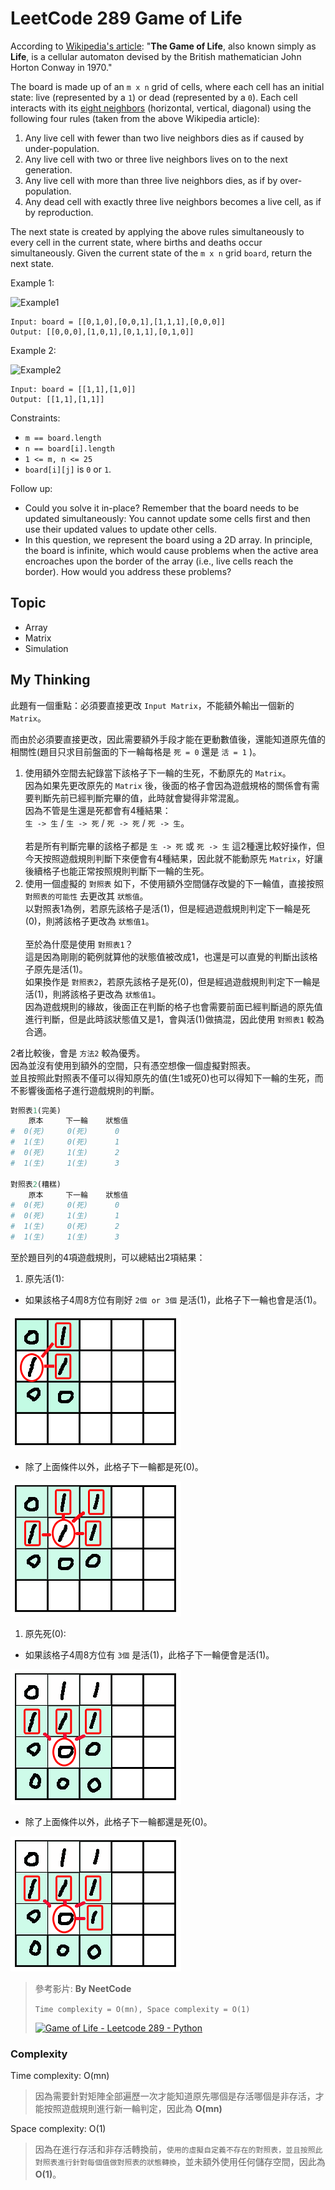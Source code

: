 # LeetCode 289 Game of Life
According to [Wikipedia's article](https://en.wikipedia.org/wiki/Conway%27s_Game_of_Life): "**The Game of Life**, also known simply as **Life**, is a cellular automaton devised by the British mathematician John Horton Conway in 1970."

The board is made up of an `m x n` grid of cells, where each cell has an initial state: live (represented by a `1`) or dead (represented by a `0`). Each cell interacts with its [eight neighbors](https://en.wikipedia.org/wiki/Moore_neighborhood) (horizontal, vertical, diagonal) using the following four rules (taken from the above Wikipedia article):

1. Any live cell with fewer than two live neighbors dies as if caused by under-population.
2. Any live cell with two or three live neighbors lives on to the next generation.
3. Any live cell with more than three live neighbors dies, as if by over-population.
4. Any dead cell with exactly three live neighbors becomes a live cell, as if by reproduction.

The next state is created by applying the above rules simultaneously to every cell in the current state, where births and deaths occur simultaneously. Given the current state of the `m x n` grid `board`, return the next state.

Example 1:

![Example1](https://assets.leetcode.com/uploads/2020/12/26/grid1.jpg)

```
Input: board = [[0,1,0],[0,0,1],[1,1,1],[0,0,0]]
Output: [[0,0,0],[1,0,1],[0,1,1],[0,1,0]]
```

Example 2:

![Example2](https://assets.leetcode.com/uploads/2020/12/26/grid2.jpg)

```
Input: board = [[1,1],[1,0]]
Output: [[1,1],[1,1]]
```

Constraints:

- `m == board.length`
- `n == board[i].length`
- `1 <= m, n <= 25`
- `board[i][j]` is `0` or `1`.

Follow up:

- Could you solve it in-place? Remember that the board needs to be updated simultaneously: You cannot update some cells first and then use their updated values to update other cells.
- In this question, we represent the board using a 2D array. In principle, the board is infinite, which would cause problems when the active area encroaches upon the border of the array (i.e., live cells reach the border). How would you address these problems?

## Topic
- Array
- Matrix
- Simulation

## My Thinking
此題有一個重點：必須要直接更改 `Input Matrix`，不能額外輸出一個新的 `Matrix`。

而由於必須要直接更改，因此需要額外手段才能在更動數值後，還能知道原先值的相關性(題目只求目前盤面的下一輪每格是 `死 = 0` 還是 `活 = 1` )。

1. 使用額外空間去紀錄當下該格子下一輪的生死，不動原先的 `Matrix`。<br>因為如果先更改原先的 `Matrix` 後，後面的格子會因為遊戲規格的關係會有需要判斷先前已經判斷完畢的值，此時就會變得非常混亂。<br>因為不管是生還是死都會有4種結果：<br>`生 -> 生` / `生 -> 死` / `死 -> 死` / `死 -> 生`。<br><br>若是所有判斷完畢的該格子都是 `生 -> 死` 或 `死 -> 生` 這2種還比較好操作，但今天按照遊戲規則判斷下來便會有4種結果，因此就不能動原先 `Matrix`，好讓後續格子也能正常按照規則判斷下一輪的生死。
2. 使用一個虛擬的 `對照表` 如下，不使用額外空間儲存改變的下一輪值，直接按照 `對照表的可能性` 去更改其 `狀態值`。<br>以對照表1為例，若原先該格子是活(1)，但是經過遊戲規則判定下一輪是死(0)，則將該格子更改為 `狀態值1`。<br><br>至於為什麼是使用 `對照表1`？<br>這是因為剛剛的範例就算他的狀態值被改成1，也還是可以直覺的判斷出該格子原先是活(1)。<br>如果換作是 `對照表2`，若原先該格子是死(0)，但是經過遊戲規則判定下一輪是活(1)，則將該格子更改為 `狀態值1`。<br>因為遊戲規則的緣故，後面正在判斷的格子也會需要前面已經判斷過的原先值進行判斷，但是此時該狀態值又是1，會與活(1)做搞混，因此使用 `對照表1` 較為合適。

2者比較後，會是 `方法2` 較為優秀。<br>因為並沒有使用到額外的空間，只有憑空想像一個虛擬對照表。<br>並且按照此對照表不僅可以得知原先的值(生1或死0)也可以得知下一輪的生死，而不影響後面格子進行遊戲規則的判斷。

```python
對照表1(完美)
    原本     下一輪    狀態值
#  0(死)     0(死)      0
#  1(生)     0(死)      1
#  0(死)     1(生)      2
#  1(生)     1(生)      3

對照表2(糟糕)
    原本     下一輪    狀態值
#  0(死)     0(死)      0
#  0(死)     1(生)      1
#  1(生)     0(死)      2
#  1(生)     1(生)      3
```

至於題目列的4項遊戲規則，可以總結出2項結果：
1. 原先活(1): 
  - 如果該格子4周8方位有剛好 `2個 or 3個` 是活(1)，此格子下一輪也會是活(1)。
  
  ![活(1) -> 活(1)](https://github.com/ahoucbvtw/LeetCodePractice/blob/main/LeetCode%20Questions/Medium/289_Game%20of%20Life/pic/1.png?raw=true)
  - 除了上面條件以外，此格子下一輪都是死(0)。
  
  ![活(1) -> 死(0)](https://github.com/ahoucbvtw/LeetCodePractice/blob/main/LeetCode%20Questions/Medium/289_Game%20of%20Life/pic/2.png?raw=true)
1. 原先死(0):
  - 如果該格子4周8方位有 `3個` 是活(1)，此格子下一輪便會是活(1)。
  
  ![死(0) -> 活(1)](https://github.com/ahoucbvtw/LeetCodePractice/blob/main/LeetCode%20Questions/Medium/289_Game%20of%20Life/pic/3.png?raw=true)
  - 除了上面條件以外，此格子下一輪都還是死(0)。
  
  ![死(0) -> 死(0)](https://github.com/ahoucbvtw/LeetCodePractice/blob/main/LeetCode%20Questions/Medium/289_Game%20of%20Life/pic/4.png?raw=true)

> 參考影片: **By NeetCode**
>
> `Time complexity = O(mn), Space complexity = O(1)`
> 
> [![Game of Life - Leetcode 289 - Python](https://img.youtube.com/vi/fei4bJQdBUQ/hqdefault.jpg)](https://www.youtube.com/watch?v=fei4bJQdBUQ)


### Complexity
Time complexity: O(mn)
> 因為需要針對矩陣全部遍歷一次才能知道原先哪個是存活哪個是非存活，才能按照遊戲規則進行新一輪判定，因此為 **O(mn)**

Space complexity: O(1)
> 因為在進行存活和非存活轉換前，`使用的虛擬自定義不存在的對照表，並且按照此對照表進行針對每個值做對照表的狀態轉換`，並未額外使用任何儲存空間，因此為 **O(1)**。